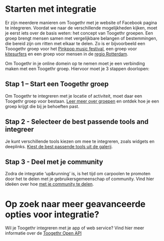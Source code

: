 Starten met integratie
======================

Er zijn meerdere manieren om Toogethr met je website of Facebook pagina te integreren. Voordat we naar de verschillende mogelijkheden kijken, moet je eerst iets over de basis weten: het concept van Toogethr groepen. Een groep brengt mensen samen met vergelijkbare belangen of bestemmingen, die bereid zijn om ritten met elkaar te delen. Zo is er bijvoorbeeld een Tooogethr groep voor het [Pinkpop music festival](https://m.toogethr.com/group/pinkpop), een groep voor  [kitesurfers](https://m.toogethr.com/group/kitesurf-fone) en een groep voor mensen in de [regio Rotterdam](https://m.toogethr.com/group/rotterdam-centrum).

Om Toogethr in je online domein op te nemen moet je een verbinding maken met een Toogethr groep. Hiervoor moet je 3 stappen doorlopen:

## Stap 1 – Start een Toogethr groep
Om Toogethr te integreren met je locatie of activiteit, moet daar een Toogethr groep voor bestaan. [Leer meer over groepen](/get-started/understanding_groups/) en ontdek hoe je een groep krijgt die bij je behoeften past. 

## Stap 2 - Selecteer de best passende tools and integreer
Je kunt verschillende tools kiezen om mee te integreren, zoals widgets en deeplinks. [Kiest de best passende tools uit de galerij](/get-started/choose-tools-from-gallery/). 

## Stap 3 - Deel met je community
Zodra de integratie ‘up&running’ is, is het tijd om carpoolen te promoten door het te delen met je gebruikersgemeenschap of community. Vind hier ideëen over hoe [met je community te delen](/get-started/tell-your-community/).

# Op zoek naar meer geavanceerde opties voor integratie?
Wil je Toogethr integreren met je app of web service? Vind hier meer informatie over de  [Toogethr Open API](/toogethr-open-api/toogethr-open-api/)

